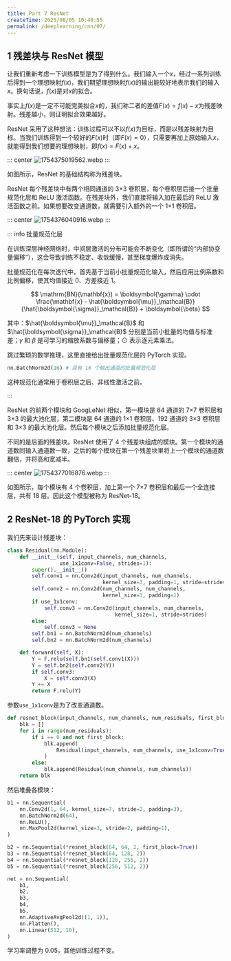 ```yaml
---
title: Part 7 ResNet
createTime: 2025/08/05 10:48:55
permalink: /deeplearning/cnn/07/
---
```


## 1 残差块与 ResNet 模型

让我们重新考虑一下训练模型是为了得到什么。我们输入一个$x$，经过一系列训练后得到一个理想映射$f(x)$，我们期望理想映射$f(x)$的输出能较好地表示我们的输入$x$。换句话说，$f(x)$是对$x$的拟合。

事实上$f(x)$是一定不可能完美拟合$x$的，我们称二者的差值$F(x) = f(x)-x$为残差映射。残差越小，则证明拟合效果越好。

ResNet 采用了这种想法：训练过程可以不以$f(x)$为目标，而是以残差映射为目标。当我们训练得到一个较好的$F(x)$时（即$F(x) = 0$），只需要再加上原始输入$x$，就能得到我们想要的理想映射，即$f(x)=F(x)+x$。

::: center
![1754375019562.webp](https://oss.yoake.cc/yoyopics/deeplearning/cnn/7/1754375019562.webp)
:::

如图所示，ResNet 的基础结构称为残差块。

ResNet 每个残差块中有两个相同通道的 3×3 卷积层，每个卷积层后接一个批量规范化层和 ReLU 激活函数。在残差块外，我们直接将输入加在最后的 ReLU 激活函数之前。如果想要改变通道数，就需要引入额外的一个 1×1 卷积层。

::: center
![1754376040916.webp](https://oss.yoake.cc/yoyopics/deeplearning/cnn/7/1754376040916.webp)
:::

::: info 批量规范化层

在训练深层神经网络时，中间层激活的分布可能会不断变化（即所谓的“内部协变量偏移”），这会导致训练不稳定、收敛缓慢，甚至梯度爆炸或消失。

批量规范化在每次迭代中，首先基于当前小批量规范化输入，然后应用比例系数和比例偏移，使其均值接近 0、方差接近 1。

$$
\mathrm{BN}(\mathbf{x}) = \boldsymbol{\gamma} \odot \frac{\mathbf{x} - \hat{\boldsymbol{\mu}}_\mathcal{B}}{\hat{\boldsymbol{\sigma}}_\mathcal{B}} + \boldsymbol{\beta}
$$

其中：$\hat{\boldsymbol{\mu}}_\mathcal{B}$ 和 $\hat{\boldsymbol{\sigma}}_\mathcal{B}$ 分别是当前小批量的均值与标准差；$\gamma$ 和 $\beta$ 是可学习的缩放系数与偏移量；$\odot$ 表示逐元素乘法。

跳过繁琐的数学推理，这里直接给出批量规范化层的 PyTorch 实现。

```py
nn.BatchNorm2d(16) # 具有 16 个输出通道的批量规范化层
```

这种规范化通常用于卷积层之后、非线性激活之前。

:::

ResNet 的前两个模块和 GoogLeNet 相似，第一模块是 64 通道的 7×7 卷积层和 3×3 的最大池化层，第二模块是 64 通道的 1×1 卷积层、192 通道的 3×3 卷积层和 3×3 的最大池化层。然后每个模块之后添加批量规范化层。

不同的是后面的残差块。ResNet 使用了 4 个残差块组成的模块。第一个模块的通道数同输入通道数一致，之后的每个模块在第一个残差块里将上一个模块的通道数翻倍，并将高和宽减半。

::: center
![1754377016876.webp](https://oss.yoake.cc/yoyopics/deeplearning/cnn/7/1754377016876.webp) 
:::

如图所示，每个模块有 4 个卷积层，加上第一个 7×7 卷积层和最后一个全连接层，共有 18 层。因此这个模型被称为 ResNet-18。

## 2 ResNet-18 的 PyTorch 实现

我们先来设计残差块：

```py
class Residual(nn.Module):
    def __init__(self, input_channels, num_channels,
                 use_1x1conv=False, strides=1):
        super().__init__()
        self.conv1 = nn.Conv2d(input_channels, num_channels,
                               kernel_size=3, padding=1, stride=strides)
        self.conv2 = nn.Conv2d(num_channels, num_channels,
                               kernel_size=3, padding=1)
        if use_1x1conv:
            self.conv3 = nn.Conv2d(input_channels, num_channels,
                                   kernel_size=1, stride=strides)
        else:
            self.conv3 = None
        self.bn1 = nn.BatchNorm2d(num_channels)
        self.bn2 = nn.BatchNorm2d(num_channels)

    def forward(self, X):
        Y = F.relu(self.bn1(self.conv1(X)))
        Y = self.bn2(self.conv2(Y))
        if self.conv3:
            X = self.conv3(X)
        Y += X
        return F.relu(Y)
```

参数`use_1x1conv`是为了改变通道数。

```py
def resnet_block(input_channels, num_channels, num_residuals, first_block=False):
    blk = []
    for i in range(num_residuals):
        if i == 0 and not first_block:
            blk.append(
                Residual(input_channels, num_channels, use_1x1conv=True, strides=2)
            )
        else:
            blk.append(Residual(num_channels, num_channels))
    return blk
```

然后堆叠各模块：

```py
b1 = nn.Sequential(
    nn.Conv2d(1, 64, kernel_size=7, stride=2, padding=3),
    nn.BatchNorm2d(64),
    nn.ReLU(),
    nn.MaxPool2d(kernel_size=3, stride=2, padding=1),
)

b2 = nn.Sequential(*resnet_block(64, 64, 2, first_block=True))
b3 = nn.Sequential(*resnet_block(64, 128, 2))
b4 = nn.Sequential(*resnet_block(128, 256, 2))
b5 = nn.Sequential(*resnet_block(256, 512, 2))

net = nn.Sequential(
    b1,
    b2,
    b3,
    b4,
    b5,
    nn.AdaptiveAvgPool2d((1, 1)),
    nn.Flatten(),
    nn.Linear(512, 10),
)
```

学习率调整为 0.05，其他训练过程不变。